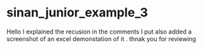 # sinan_junior_example_3

Hello I explained the recusion in the comments I put also added a screenshot of an excel demonstation of it . thnak you for reviewing
